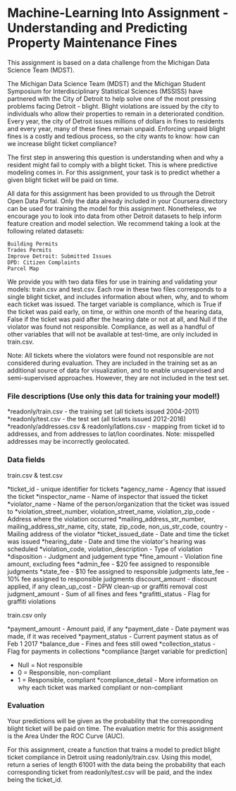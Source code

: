 # Machine-Learning Into Assignment - Understanding and Predicting Property Maintenance Fines

This assignment is based on a data challenge from the Michigan Data Science Team (MDST).

The Michigan Data Science Team (MDST) and the Michigan Student Symposium for Interdisciplinary Statistical Sciences (MSSISS) 
have partnered with the City of Detroit to help solve one of the most pressing problems facing Detroit - blight. Blight 
violations are issued by the city to individuals who allow their properties to remain in a deteriorated condition. 
Every year, the city of Detroit issues millions of dollars in fines to residents and every year, many of these fines remain 
unpaid. Enforcing unpaid blight fines is a costly and tedious process, so the city wants to know: how can we increase blight
ticket compliance?

The first step in answering this question is understanding when and why a resident might fail to comply with a blight ticket. 
This is where predictive modeling comes in. For this assignment, your task is to predict whether a given blight ticket will be 
paid on time.

All data for this assignment has been provided to us through the Detroit Open Data Portal. Only the data already included 
in your Coursera directory can be used for training the model for this assignment. Nonetheless, we encourage you to look
into data from other Detroit datasets to help inform feature creation and model selection. We recommend taking a look at
the following related datasets:

    Building Permits
    Trades Permits
    Improve Detroit: Submitted Issues
    DPD: Citizen Complaints
    Parcel Map

We provide you with two data files for use in training and validating your models: train.csv and test.csv. Each row
in these two files corresponds to a single blight ticket, and includes information about when, why, and to whom each ticket
was issued. The target variable is compliance, which is True if the ticket was paid early, on time, or within one month of
the hearing data, False if the ticket was paid after the hearing date or not at all, and Null if the violator was found not
responsible. Compliance, as well as a handful of other variables that will not be available at test-time, are only included
in train.csv.

Note: All tickets where the violators were found not responsible are not considered during evaluation. They are included
in the training set as an additional source of data for visualization, and to enable unsupervised and semi-supervised
approaches. However, they are not included in the test set.


### File descriptions (Use only this data for training your model!)

*readonly/train.csv - the training set (all tickets issued 2004-2011)
*readonly/test.csv - the test set (all tickets issued 2012-2016)
*readonly/addresses.csv & readonly/latlons.csv - mapping from ticket id to addresses, and from addresses to lat/lon coordinates. 
 Note: misspelled addresses may be incorrectly geolocated.


### Data fields

train.csv & test.csv

*ticket_id - unique identifier for tickets
*agency_name - Agency that issued the ticket
*inspector_name - Name of inspector that issued the ticket
*violator_name - Name of the person/organization that the ticket was issued to
*violation_street_number, violation_street_name, violation_zip_code - Address where the violation occurred
*mailing_address_str_number, mailing_address_str_name, city, state, zip_code, non_us_str_code, country - Mailing address of the violator
*ticket_issued_date - Date and time the ticket was issued
*hearing_date - Date and time the violator's hearing was scheduled
*violation_code, violation_description - Type of violation
*disposition - Judgment and judgement type
*fine_amount - Violation fine amount, excluding fees
*admin_fee - $20 fee assigned to responsible judgments
*state_fee - $10 fee assigned to responsible judgments late_fee - 10% fee assigned to responsible judgments discount_amount - discount applied, if any clean_up_cost - DPW clean-up or graffiti removal cost judgment_amount - Sum of all fines and fees
*grafitti_status - Flag for graffiti violations

train.csv only

*payment_amount - Amount paid, if any
*payment_date - Date payment was made, if it was received
*payment_status - Current payment status as of Feb 1 2017
*balance_due - Fines and fees still owed
*collection_status - Flag for payments in collections
*compliance [target variable for prediction] 
* Null = Not responsible
 * 0 = Responsible, non-compliant
 * 1 = Responsible, compliant
*compliance_detail - More information on why each ticket was marked compliant or non-compliant


### Evaluation

Your predictions will be given as the probability that the corresponding blight ticket will be paid on time.
The evaluation metric for this assignment is the Area Under the ROC Curve (AUC).

For this assignment, create a function that trains a model to predict blight ticket compliance in Detroit using 
readonly/train.csv. Using this model, return a series of length 61001 with the data being the probability that each 
corresponding ticket from readonly/test.csv will be paid, and the index being the ticket_id.
